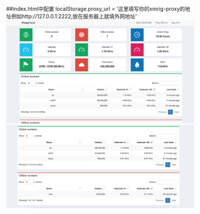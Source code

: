 ##index.html中配置
localStorage.proxy_url = '这里填写你的xmrig-proxy的地址例如http://127.0.0.1:2222;放在服务器上就填外网地址'
<br>
![Image text](https://github.com/cyynf/proxypanel/blob/master/img/image1.png)
![Image text](https://github.com/cyynf/proxypanel/blob/master/img/image2.png)